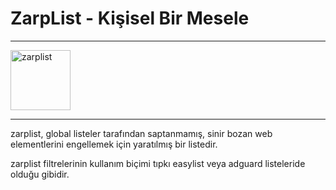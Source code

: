 # ZarpList - Kişisel Bir Mesele
------------
<img title="Kişisel Bir Mesele" src="https://i.imgur.com/wIzRPUF.png" width="96" alt="zarplist" data-canonical-src="https://github.com/denzhaummer/zarplist" style="max-width: 100%;">

------------


zarplist, global listeler tarafından saptanmamış, sinir bozan web elementlerini engellemek için yaratılmış bir listedir.

zarplist filtrelerinin kullanım biçimi tıpkı easylist veya adguard listeleride olduğu gibidir.
